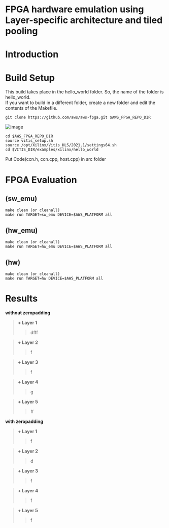 # FPGA hardware emulation using Layer-specific architecture and tiled pooling

# Introduction

# Build Setup
This build takes place in the hello_world folder.
So, the name of the folder is hello_world.   
If you want to build in a different folder, create a new folder and edit the contents of the Makefile.
```
git clone https://github.com/aws/aws-fpga.git $AWS_FPGA_REPO_DIR
```
![image](https://user-images.githubusercontent.com/75317393/147209223-7721f322-4cbc-4df4-9a30-1d08d6a542f4.png)
```
cd $AWS_FPGA_REPO_DIR
source vitis_setup.sh
source /opt/Xilinx/Vitis_HLS/2021.1/settings64.sh
cd $VITIS_DIR/examples/xilinx/hello_world
```
Put Code(ccn.h, ccn.cpp, host.cpp) in src folder

# FPGA Evaluation 
## (sw_emu)
```
make clean (or cleanall)
make run TARGET=sw_emu DEVICE=$AWS_PLATFORM all
```

## (hw_emu)
```
make clean (or cleanall)
make run TARGET=hw_emu DEVICE=$AWS_PLATFORM all
```

## (hw)
```
make clean (or cleanall)
make run TARGET=hw DEVICE=$AWS_PLATFORM all
```

# Results
**without zeropadding**   
> **+ Layer 1**   
>  > dfff   


> **+ Layer 2**   
>  > f   


> **+ Layer 3**   
>  > f   


> **+ Layer 4**  
>  >  g   


> **+ Layer 5**   
>  > ff   



**with zeropadding**   
> **+  Layer 1**   
>  > f   


> **+ Layer 2**   
>  > d


> **+ Layer 3** 
>  > f   


> **+ Layer 4**  
>  > f   


> **+ Layer 5**   
>  > f   


